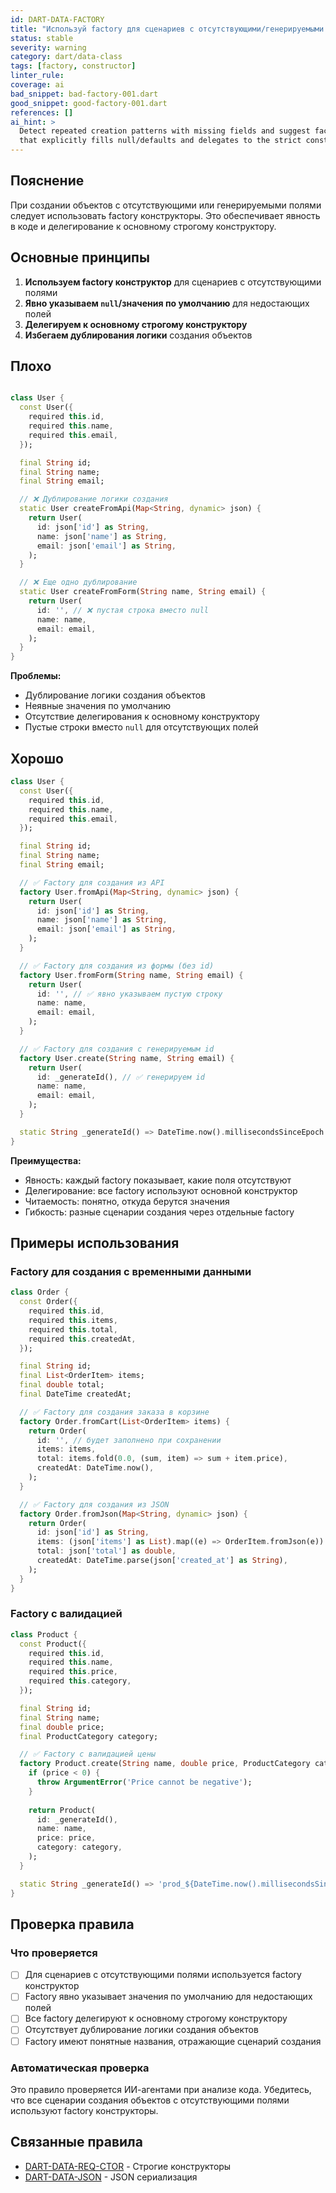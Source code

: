 ```yaml
---
id: DART-DATA-FACTORY
title: "Используй factory для сценариев с отсутствующими/генерируемыми полями"
status: stable
severity: warning
category: dart/data-class
tags: [factory, constructor]
linter_rule:
coverage: ai
bad_snippet: bad-factory-001.dart
good_snippet: good-factory-001.dart
references: []
ai_hint: >
  Detect repeated creation patterns with missing fields and suggest factory constructor
  that explicitly fills null/defaults and delegates to the strict constructor.
---
```


## Пояснение

При создании объектов с отсутствующими или генерируемыми полями следует использовать factory конструкторы. Это обеспечивает явность в коде и делегирование к основному строгому конструктору.

## Основные принципы

1. **Используем factory конструктор** для сценариев с отсутствующими полями
2. **Явно указываем `null`/значения по умолчанию** для недостающих полей
3. **Делегируем к основному строгому конструктору**
4. **Избегаем дублирования логики** создания объектов

## Плохо

```dart title="docs/examples/bad/bad-factory-001.dart"

class User {
  const User({
    required this.id,
    required this.name,
    required this.email,
  });

  final String id;
  final String name;
  final String email;

  // ❌ Дублирование логики создания
  static User createFromApi(Map<String, dynamic> json) {
    return User(
      id: json['id'] as String,
      name: json['name'] as String,
      email: json['email'] as String,
    );
  }

  // ❌ Еще одно дублирование
  static User createFromForm(String name, String email) {
    return User(
      id: '', // ❌ пустая строка вместо null
      name: name,
      email: email,
    );
  }
}
```

**Проблемы:**
- Дублирование логики создания объектов
- Неявные значения по умолчанию
- Отсутствие делегирования к основному конструктору
- Пустые строки вместо `null` для отсутствующих полей

## Хорошо

```dart:docs/examples/good/good-factory-001.dart
class User {
  const User({
    required this.id,
    required this.name,
    required this.email,
  });

  final String id;
  final String name;
  final String email;

  // ✅ Factory для создания из API
  factory User.fromApi(Map<String, dynamic> json) {
    return User(
      id: json['id'] as String,
      name: json['name'] as String,
      email: json['email'] as String,
    );
  }

  // ✅ Factory для создания из формы (без id)
  factory User.fromForm(String name, String email) {
    return User(
      id: '', // ✅ явно указываем пустую строку
      name: name,
      email: email,
    );
  }

  // ✅ Factory для создания с генерируемым id
  factory User.create(String name, String email) {
    return User(
      id: _generateId(), // ✅ генерируем id
      name: name,
      email: email,
    );
  }

  static String _generateId() => DateTime.now().millisecondsSinceEpoch.toString();
}
```

**Преимущества:**
- Явность: каждый factory показывает, какие поля отсутствуют
- Делегирование: все factory используют основной конструктор
- Читаемость: понятно, откуда берутся значения
- Гибкость: разные сценарии создания через отдельные factory

## Примеры использования

### Factory для создания с временными данными

```dart
class Order {
  const Order({
    required this.id,
    required this.items,
    required this.total,
    required this.createdAt,
  });

  final String id;
  final List<OrderItem> items;
  final double total;
  final DateTime createdAt;

  // ✅ Factory для создания заказа в корзине
  factory Order.fromCart(List<OrderItem> items) {
    return Order(
      id: '', // будет заполнено при сохранении
      items: items,
      total: items.fold(0.0, (sum, item) => sum + item.price),
      createdAt: DateTime.now(),
    );
  }

  // ✅ Factory для создания из JSON
  factory Order.fromJson(Map<String, dynamic> json) {
    return Order(
      id: json['id'] as String,
      items: (json['items'] as List).map((e) => OrderItem.fromJson(e)).toList(),
      total: json['total'] as double,
      createdAt: DateTime.parse(json['created_at'] as String),
    );
  }
}
```

### Factory с валидацией

```dart
class Product {
  const Product({
    required this.id,
    required this.name,
    required this.price,
    required this.category,
  });

  final String id;
  final String name;
  final double price;
  final ProductCategory category;

  // ✅ Factory с валидацией цены
  factory Product.create(String name, double price, ProductCategory category) {
    if (price < 0) {
      throw ArgumentError('Price cannot be negative');
    }
    
    return Product(
      id: _generateId(),
      name: name,
      price: price,
      category: category,
    );
  }

  static String _generateId() => 'prod_${DateTime.now().millisecondsSinceEpoch}';
}
```

## Проверка правила

### Что проверяется

- [ ] Для сценариев с отсутствующими полями используется factory конструктор
- [ ] Factory явно указывает значения по умолчанию для недостающих полей
- [ ] Все factory делегируют к основному строгому конструктору
- [ ] Отсутствует дублирование логики создания объектов
- [ ] Factory имеют понятные названия, отражающие сценарий создания

### Автоматическая проверка

Это правило проверяется ИИ-агентами при анализе кода. Убедитесь, что все сценарии создания объектов с отсутствующими полями используют factory конструкторы.

## Связанные правила

- [DART-DATA-REQ-CTOR](DART-DATA-REQ-CTOR.md) - Строгие конструкторы
- [DART-DATA-JSON](DART-DATA-JSON.md) - JSON сериализация
